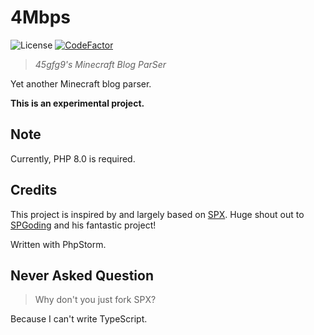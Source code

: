 # 4Mbps

![License](https://img.shields.io/github/license/45gfg9/4Mbps.svg)
[![CodeFactor](https://www.codefactor.io/repository/github/45gfg9/4Mbps/badge)](https://www.codefactor.io/repository/github/45gfg9/4Mbps)

> *45gfg9's Minecraft Blog ParSer*

Yet another Minecraft blog parser.

**This is an experimental project.**

## Note

Currently, PHP 8.0 is required.

## Credits

This project is inspired by and largely based on [SPX](https://github.com/SPGoding/spx).
Huge shout out to [SPGoding](https://github.com/SPGoding) and his fantastic project!

Written with PhpStorm.

## Never Asked Question
> Why don't you just fork SPX?

Because I can't write TypeScript.

